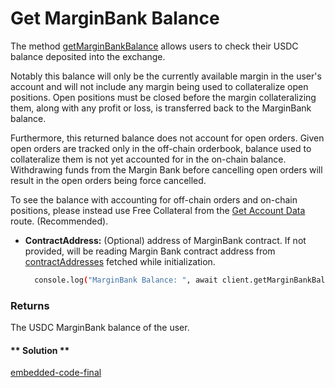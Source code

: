 Get MarginBank Balance
===
The method [getMarginBankBalance](https://github.com/fireflyprotocol/FireflyClient/blob/a96dd1167cddc80b76cb73a0499a112e325ca9ec/src/fireflyClient.ts#L151) allows users to check their USDC balance deposited into the exchange. 

Notably this balance will only be the currently available margin in the user's account and will not include any margin being used to collateralize open positions. Open positions must be closed before the margin collateralizing them, along with any profit or loss, is transferred back to the MarginBank balance. 

Furthermore, this returned balance does not account for open orders. Given open orders are tracked only in the off-chain orderbook, balance used to collateralize them is not yet accounted for in the on-chain balance. Withdrawing funds from the Margin Bank before cancelling open orders will result in the open orders being force cancelled.

To see the balance with accounting for off-chain orders and on-chain positions, please instead use Free Collateral from the [Get Account Data](2/4.user-account-data) route. (Recommended).

- **ContractAddress:** (Optional) address of MarginBank contract. If not provided, will be reading Margin Bank contract address from [contractAddresses](https://github.com/fireflyprotocol/firefly-client/blob/36aca76abd1c1829179674c8859f87eb15fa80f1/src/fireflyClient.ts#L93) fetched while initialization.

  ```bash
    console.log("MarginBank Balance: ", await client.getMarginBankBalance());
  ```

### Returns
The USDC MarginBank balance of the user.


<!-- tabs:start -->

#### ** Solution **

[embedded-code-final](./assets/1.6-sample-code.ts ':include :type=code embed-final')

<!-- tabs:end -->
